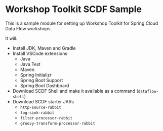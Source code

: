 # Workshop Toolkit SCDF Sample

This is a sample module for setting up Workshop Toolkit for Spring Cloud Data Flow workshops.

It will:
- Install JDK, Maven and Gradle
- Install VSCode extensions
  - Java
  - Java Test
  - Maven
  - Spring Initializr
  - Spring Boot Support
  - Spring Boot Dashboard
- Download SCDF Shell and make it available as a command (`dataflow-shell`)
- Download SCDF starter JARs
  - `http-source-rabbit`
  - `log-sink-rabbit`
  - `filter-processor-rabbit`
  - `groovy-transform-processor-rabbit`
